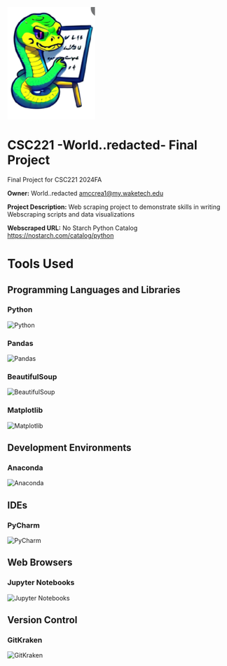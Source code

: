 ![pAIthon Labs Logo](https://github.com/worldfamous718/pAIthon-Labs/blob/main/Labs/Logos-Files/Lab-Logo.png)

# CSC221 -World..redacted- Final Project
Final Project for CSC221 2024FA

__Owner:__ World..redacted <amccrea1@my.waketech.edu>

__Project Description:__ Web scraping project to demonstrate skills in writing Webscraping scripts and data visualizations

__Webscraped URL:__ No Starch Python Catalog https://nostarch.com/catalog/python



# Tools Used

## Programming Languages and Libraries

### Python
![Python](https://img.shields.io/badge/Python-3.x-blue.svg)

### Pandas
![Pandas](https://img.shields.io/badge/Pandas-1.x-green.svg)

### BeautifulSoup
![BeautifulSoup](https://img.shields.io/badge/BeautifulSoup-4.x-orange.svg)

### Matplotlib
![Matplotlib](https://img.shields.io/badge/Matplotlib-3.x-purple.svg)

## Development Environments

### Anaconda
![Anaconda](https://img.shields.io/badge/Anaconda-2021.7-yellow.svg)

## IDEs

### PyCharm
![PyCharm](https://img.shields.io/badge/PyCharm-2021.2-red.svg)

## Web Browsers

### Jupyter Notebooks
![Jupyter Notebooks](https://img.shields.io/badge/Jupyter%20Notebooks-6.x-lightblue.svg)

## Version Control

### GitKraken
![GitKraken](https://img.shields.io/badge/GitKraken-8.x-pink.svg)

